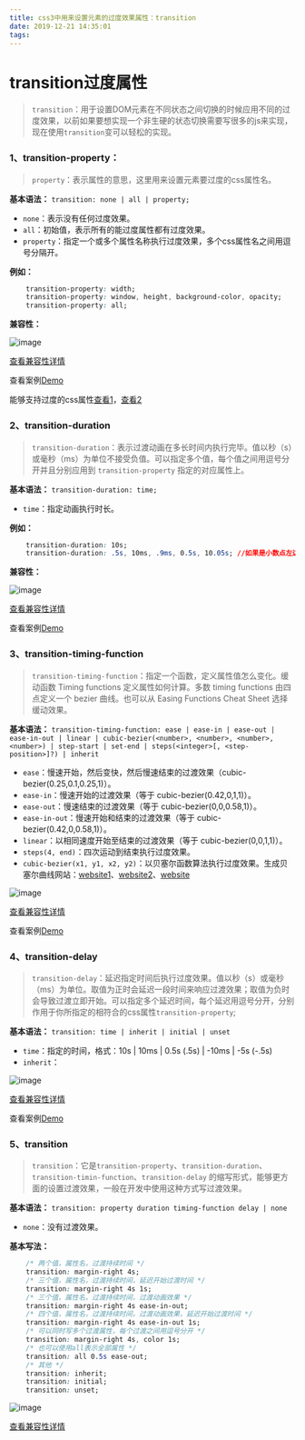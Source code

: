 ```yaml
---
title: css3中用来设置元素的过度效果属性：transition
date: 2019-12-21 14:35:01
tags:
---
```


# transition过度属性

> `transition`：用于设置DOM元素在不同状态之间切换的时候应用不同的过度效果，以前如果要想实现一个非生硬的状态切换需要写很多的js来实现，现在使用`transition`变可以轻松的实现。

### 1、transition-property：

> `property`：表示属性的意思，这里用来设置元素要过度的css属性名。

**基本语法：**
`transition: none | all | property;`
- `none`：表示没有任何过度效果。
- `all`：初始值，表示所有的能过度属性都有过度效果。
- `property`：指定一个或多个属性名称执行过度效果，多个css属性名之间用逗号分隔开。
<!-- more -->

**例如：**
```css
    transition-property: width;
    transition-property: window, height, background-color, opacity;
    transition-property: all;
```

**兼容性：**

![image](transition-property-caniuse.png)

[查看兼容性详情](https://caniuse.com/#search=transition-property)


查看案例[Demo](https://codepen.io/qwguo88/pen/YzzBPYM)

能够支持过度的css属性[查看1](http://leaverou.github.io/animatable/)，[查看2](https://developer.mozilla.org/zh-CN/docs/Web/CSS/CSS_animated_properties)

### 2、transition-duration

> `transition-duration`：表示过渡动画在多长时间内执行完毕。值以秒（s）或毫秒（ms）为单位不接受负值。可以指定多个值，每个值之间用逗号分开并且分别应用到 `transition-property` 指定的对应属性上。

**基本语法：**
`transition-duration: time;`

- `time`：指定动画执行时长。

**例如：**
```css
    transition-duration: 10s;
    transition-duration: .5s, 10ms, .9ms, 0.5s, 10.05s; //如果是小数点左边只有一个0的话，前边的 0可以省略。
```

**兼容性：**

![image](transition-duration-caniuse.png)

[查看兼容性详情](https://caniuse.com/#search=transition-duration)


查看案例[Demo](https://codepen.io/qwguo88/pen/LYYazMY)




### 3、transition-timing-function

> `transition-timing-function`：指定一个函数，定义属性值怎么变化。缓动函数 Timing functions 定义属性如何计算。多数 timing functions 由四点定义一个 bezier 曲线。也可以从 Easing Functions Cheat Sheet 选择缓动效果。

**基本语法：**
`transition-timing-function: ease | ease-in | ease-out | ease-in-out | linear | cubic-bezier(<number>, <number>, <number>, <number>) | step-start | set-end | steps(<integer>[, <step-position>]?) | inherit`

- `ease`：慢速开始，然后变快，然后慢速结束的过渡效果（cubic-bezier(0.25,0.1,0.25,1)）。
- `ease-in`：慢速开始的过渡效果（等于 cubic-bezier(0.42,0,1,1)）。
- `ease-out`：慢速结束的过渡效果（等于 cubic-bezier(0,0,0.58,1)）。
- `ease-in-out`：慢速开始和结束的过渡效果（等于 cubic-bezier(0.42,0,0.58,1)）。
- `linear`：以相同速度开始至结束的过渡效果（等于 cubic-bezier(0,0,1,1)）。
- `steps(4, end)`：四次运动到结束执行过度效果。
- `cubic-bezier(x1, y1, x2, y2)`：以贝塞尔函数算法执行过度效果。生成贝塞尔曲线网站：[website1](https://developer.mozilla.org/zh-CN/docs/Web/CSS/Tools/Cubic_Bezier_Generator)、[website2](https://cubic-bezier.com/)、[website](https://easings.net/)

![image](transition-timing-function-caniuse.png)

[查看兼容性详情](https://caniuse.com/#search=transition-timing-function)

查看案例[Demo](https://codepen.io/qwguo88/pen/zYYXypo)

### 4、transition-delay

> `transition-delay`：延迟指定时间后执行过度效果。值以秒（s）或毫秒（ms）为单位。取值为正时会延迟一段时间来响应过渡效果；取值为负时会导致过渡立即开始。可以指定多个延迟时间，每个延迟用逗号分开，分别作用于你所指定的相符合的css属性`transition-property`;

**基本语法：**
`transition: time | inherit | initial | unset`

- `time`：指定的时间，格式：10s | 10ms | 0.5s  (.5s) | -10ms | -5s (-.5s)
- `inherit`：

![image](transition-delay-caniuse.png)

[查看兼容性详情](https://caniuse.com/#search=transition-delay)

查看案例[Demo](https://codepen.io/qwguo88/pen/qBBGOBG)

### 5、transition

> `transition`：它是`transition-property`、`transition-duration`、`transition-timin-function`、`transition-delay` 的缩写形式，能够更方面的设置过渡效果，一般在开发中使用这种方式写过渡效果。


**基本语法：**
`transition: property duration timing-function delay | none`

- `none`：没有过渡效果。

**基本写法：**
```css
    /* 两个值，属性名，过渡持续时间 */
    transition: margin-right 4s;
    /* 三个值，属性名，过渡持续时间，延迟开始过渡时间 */
    transition: margin-right 4s 1s;
    /* 三个值，属性名，过渡持续时间，过渡动画效果 */
    transition: margin-right 4s ease-in-out;
    /* 四个值，属性名，过渡持续时间，过渡动画效果，延迟开始过渡时间 */
    transition: margin-right 4s ease-in-out 1s;
    /* 可以同时写多个过渡属性，每个过渡之间用逗号分开 */
    transition: margin-right 4s, color 1s;
    /* 也可以使用all表示全部属性 */
    transition: all 0.5s ease-out;
    /* 其他 */
    transition: inherit;
    transition: initial;
    transition: unset;
```

![image](transition-caniuse.png)

[查看兼容性详情](https://caniuse.com/#search=transition)



